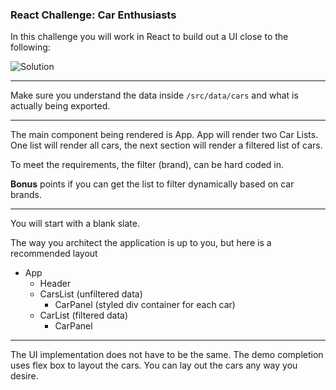 ### React Challenge: Car Enthusiasts

In this challenge you will work in React to build out a UI close to the following:

![Solution](http://i61.photobucket.com/albums/h79/bigskycodeacademy/unspecified-2_zpsfwld29dm.png "Logo Title Text 1")

----

Make sure you understand the data inside `/src/data/cars` and what is actually being exported.


----

The main component being rendered is App. App will render two Car Lists. One list will render all cars, the next section will render a filtered list of cars.

To meet the requirements, the filter (brand), can be hard coded in.

__Bonus__ points if you can get the list to filter dynamically based on car brands.

----
You will start with a blank slate.

The way you architect the application is up to you, but here is a recommended layout

- App
  - Header
  - CarsList (unfiltered data)
    - CarPanel (styled div container for each car)
  - CarList (filtered data)
    - CarPanel

----

The UI implementation does not have to be the same. The demo completion uses flex box to layout the cars. You can lay out the cars any way you desire.
